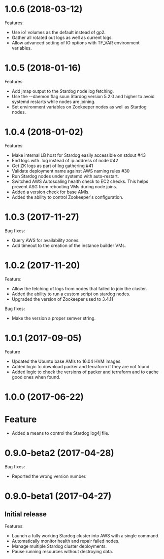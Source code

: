 # 1.0.6 (2018-03-12)

Features:
* Use io1 volumes as the default instead of gp2.
* Gather all rotated out logs as well as current logs.
* Allow advanced setting of IO options with TF_VAR environment variables.

# 1.0.5 (2018-01-16)

Features:
* Add jmap output to the Stardog node log fetching.
* Use the --daemon flag soun Stardog version 5.2.0 and higher to avoid systemd
  restarts while nodes are joining.
* Set environment variables on Zookeeper nodes as well as Stardog nodes.

# 1.0.4 (2018-01-02)

Features:
* Make internal LB host for Stardog easily accessible on stdout #43
* End logs with .log instead of ip address of node #42
* Get ZK logs as part of log gathering #41
* Validate deployment name against AWS naming rules #30
* Run Stardog nodes under systemd with auto-restart.
* Switched AWS Autoscaling health check to EC2 checks.  This helps prevent
  ASG from rebooting VMs during node joins.
* Added a version check for base AMIs.
* Added the ability to control Zookeeper's configuration.

# 1.0.3 (2017-11-27)

Bug fixes:
* Query AWS for availability zones.
* Add timeout to the creation of the instance builder VMs.

# 1.0.2 (2017-11-20)

Feature:
* Allow the fetching of logs from nodes that failed to join the cluster.
* Added the ability to run a custom script on stardog nodes.
* Upgraded the version of Zookeeper used to 3.4.11

Bug fixes:
* Make the version a proper semver string.

# 1.0.1 (2017-09-05)

Feature
* Updated the Ubuntu base AMIs to 16.04 HVM images.
* Added logic to download packer and terraform if they are not found.
* Added logic to check the versions of packer and terraform and to cache good ones when found.

# 1.0.0 (2017-06-22)

# Feature
* Added a means to control the Stardog log4j file.

# 0.9.0-beta2 (2017-04-28)

Bug fixes:
* Reported the wrong version number.

# 0.9.0-beta1 (2017-04-27)

Initial release
---------------

Features:
* Launch a fully working Stardog cluster into AWS with a single command.
* Automatically monitor health and repair failed nodes.
* Manage multiple Stardog cluster deployments.
* Pause running resources without destroying data.
